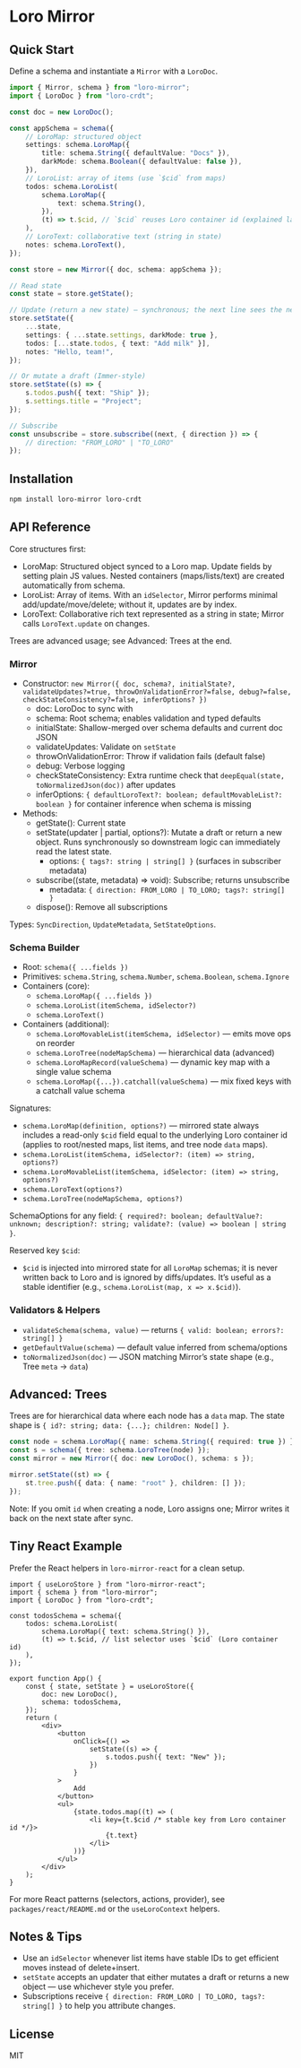 # Loro Mirror

## Quick Start

Define a schema and instantiate a `Mirror` with a `LoroDoc`.

```ts
import { Mirror, schema } from "loro-mirror";
import { LoroDoc } from "loro-crdt";

const doc = new LoroDoc();

const appSchema = schema({
    // LoroMap: structured object
    settings: schema.LoroMap({
        title: schema.String({ defaultValue: "Docs" }),
        darkMode: schema.Boolean({ defaultValue: false }),
    }),
    // LoroList: array of items (use `$cid` from maps)
    todos: schema.LoroList(
        schema.LoroMap({
            text: schema.String(),
        }),
        (t) => t.$cid, // `$cid` reuses Loro container id (explained later)
    ),
    // LoroText: collaborative text (string in state)
    notes: schema.LoroText(),
});

const store = new Mirror({ doc, schema: appSchema });

// Read state
const state = store.getState();

// Update (return a new state) — synchronous; the next line sees the new state.
store.setState({
    ...state,
    settings: { ...state.settings, darkMode: true },
    todos: [...state.todos, { text: "Add milk" }],
    notes: "Hello, team!",
});

// Or mutate a draft (Immer-style)
store.setState((s) => {
    s.todos.push({ text: "Ship" });
    s.settings.title = "Project";
});

// Subscribe
const unsubscribe = store.subscribe((next, { direction }) => {
    // direction: "FROM_LORO" | "TO_LORO"
});
```

## Installation

```bash
npm install loro-mirror loro-crdt
```

## API Reference

Core structures first:

- LoroMap: Structured object synced to a Loro map. Update fields by setting plain JS values. Nested containers (maps/lists/text) are created automatically from schema.
- LoroList: Array of items. With an `idSelector`, Mirror performs minimal add/update/move/delete; without it, updates are by index.
- LoroText: Collaborative rich text represented as a string in state; Mirror calls `LoroText.update` on changes.

Trees are advanced usage; see Advanced: Trees at the end.

### Mirror

- Constructor: `new Mirror({ doc, schema?, initialState?, validateUpdates?=true, throwOnValidationError?=false, debug?=false, checkStateConsistency?=false, inferOptions? })`
    - doc: LoroDoc to sync with
    - schema: Root schema; enables validation and typed defaults
    - initialState: Shallow-merged over schema defaults and current doc JSON
    - validateUpdates: Validate on `setState`
    - throwOnValidationError: Throw if validation fails (default false)
    - debug: Verbose logging
    - checkStateConsistency: Extra runtime check that `deepEqual(state, toNormalizedJson(doc))` after updates
    - inferOptions: `{ defaultLoroText?: boolean; defaultMovableList?: boolean }` for container inference when schema is missing
- Methods:
    - getState(): Current state
    - setState(updater | partial, options?): Mutate a draft or return a new object. Runs synchronously so downstream logic can immediately read the latest state.
        - options: `{ tags?: string | string[] }` (surfaces in subscriber metadata)
    - subscribe((state, metadata) => void): Subscribe; returns unsubscribe
        - metadata: `{ direction: FROM_LORO | TO_LORO; tags?: string[] }`
    - dispose(): Remove all subscriptions

Types: `SyncDirection`, `UpdateMetadata`, `SetStateOptions`.

### Schema Builder

- Root: `schema({ ...fields })`
- Primitives: `schema.String`, `schema.Number`, `schema.Boolean`, `schema.Ignore`
- Containers (core):
    - `schema.LoroMap({ ...fields })`
    - `schema.LoroList(itemSchema, idSelector?)`
    - `schema.LoroText()`
- Containers (additional):
    - `schema.LoroMovableList(itemSchema, idSelector)` — emits move ops on reorder
    - `schema.LoroTree(nodeMapSchema)` — hierarchical data (advanced)
    - `schema.LoroMapRecord(valueSchema)` — dynamic key map with a single value schema
    - `schema.LoroMap({...}).catchall(valueSchema)` — mix fixed keys with a catchall value schema

Signatures:

- `schema.LoroMap(definition, options?)` — mirrored state always includes a read-only `$cid` field equal to the underlying Loro container id (applies to root/nested maps, list items, and tree node `data` maps).
- `schema.LoroList(itemSchema, idSelector?: (item) => string, options?)`
- `schema.LoroMovableList(itemSchema, idSelector: (item) => string, options?)`
- `schema.LoroText(options?)`
- `schema.LoroTree(nodeMapSchema, options?)`

SchemaOptions for any field: `{ required?: boolean; defaultValue?: unknown; description?: string; validate?: (value) => boolean | string }`.

Reserved key `$cid`:

- `$cid` is injected into mirrored state for all `LoroMap` schemas; it is never written back to Loro and is ignored by diffs/updates. It’s useful as a stable identifier (e.g., `schema.LoroList(map, x => x.$cid)`).

### Validators & Helpers

- `validateSchema(schema, value)` — returns `{ valid: boolean; errors?: string[] }`
- `getDefaultValue(schema)` — default value inferred from schema/options
- `toNormalizedJson(doc)` — JSON matching Mirror’s state shape (e.g., Tree `meta` -> `data`)

## Advanced: Trees

Trees are for hierarchical data where each node has a `data` map. The state shape is `{ id?: string; data: {...}; children: Node[] }`.

```ts
const node = schema.LoroMap({ name: schema.String({ required: true }) });
const s = schema({ tree: schema.LoroTree(node) });
const mirror = new Mirror({ doc: new LoroDoc(), schema: s });

mirror.setState((st) => {
    st.tree.push({ data: { name: "root" }, children: [] });
});
```

Note: If you omit `id` when creating a node, Loro assigns one; Mirror writes it back on the next state after sync.

## Tiny React Example

Prefer the React helpers in `loro-mirror-react` for a clean setup.

```tsx
import { useLoroStore } from "loro-mirror-react";
import { schema } from "loro-mirror";
import { LoroDoc } from "loro-crdt";

const todosSchema = schema({
    todos: schema.LoroList(
        schema.LoroMap({ text: schema.String() }),
        (t) => t.$cid, // list selector uses `$cid` (Loro container id)
    ),
});

export function App() {
    const { state, setState } = useLoroStore({
        doc: new LoroDoc(),
        schema: todosSchema,
    });
    return (
        <div>
            <button
                onClick={() =>
                    setState((s) => {
                        s.todos.push({ text: "New" });
                    })
                }
            >
                Add
            </button>
            <ul>
                {state.todos.map((t) => (
                    <li key={t.$cid /* stable key from Loro container id */}>
                        {t.text}
                    </li>
                ))}
            </ul>
        </div>
    );
}
```

For more React patterns (selectors, actions, provider), see `packages/react/README.md` or the `useLoroContext` helpers.

## Notes & Tips

- Use an `idSelector` whenever list items have stable IDs to get efficient moves instead of delete+insert.
- `setState` accepts an updater that either mutates a draft or returns a new object — use whichever style you prefer.
- Subscriptions receive `{ direction: FROM_LORO | TO_LORO, tags?: string[] }` to help you attribute changes.

## License

MIT
